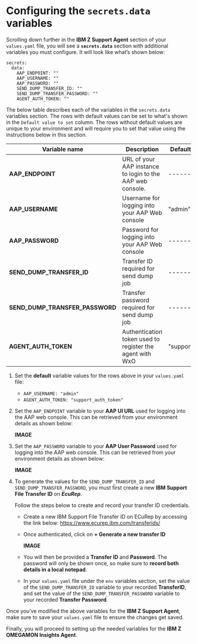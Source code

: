 # Configuring the `secrets.data` variables

Scrolling down further in the **IBM Z Support Agent** section of your `values.yaml` file, you will see a **`secrets.data`** section with additional variables you must configure. It will look like what’s shown below:

```
secrets:
  data:
    AAP_ENDPOINT: ""
    AAP_USERNAME: ""
    AAP_PASSWORD: ""
    SEND_DUMP_TRANSFER_ID: ""
    SEND_DUMP_TRANSFER_PASSWORD: ""
    AGENT_AUTH_TOKEN: ""
```

The below table describes each of the variables in the `secrets.data` variables section. The rows with default values can be set to what's shown in the `Default value to set` column. The rows without default values are unique to your environment and will require you to set that value using the instructions below in this section. 


**Variable name** | **Description** | **Default value to set**
--- | --- | ---
**AAP_ENDPOINT** | URL of your AAP instance to login to the AAP web console. | -------
**AAP_USERNAME** | Username for logging into your AAP Web console | "admin"
**AAP_PASSWORD** | Password for logging into your AAP Web console | -------
**SEND_DUMP_TRANSFER_ID** | Transfer ID required for send dump job | -------
**SEND_DUMP_TRANSFER_PASSWORD** | Transfer password required for send dump job | -------
**AGENT_AUTH_TOKEN** | Authentication token used to register the agent with WxO | "support_auth_token"

1. Set the **default** variable values for the rows above in your `values.yaml` file:

    * `AAP_USERNAME: "admin"`
    * `AGENT_AUTH_TOKEN: "support_auth_token"`


2. Set the `AAP_ENDPOINT` variable to your **AAP UI URL** used for logging into the AAP web console. This can be retrieved from your environment details as shown below:
   
    **IMAGE**

3. Set the `AAP_PASSWORD` variable to your **AAP User Password** used for logging into the AAP web console. This can be retrieved from your environment details as shown below:
   
   **IMAGE**

4. To generate the values for the `SEND_DUMP_TRANSFER_ID` and `SEND_DUMP_TRANSFER_PASSWORD`, you must first create a new **IBM Support File Transfer ID** on ***EcuRep***. 
   
    Follow the steps below to create and record your transfer ID credentials. 

    - Create a new IBM Support File Transfer ID on ECuRep by accessing the link below:
    <a href="https://www.ecurep.ibm.com/transferids/" target="_blank">https://www.ecurep.ibm.com/transferids/</a>

    - Once authenticated, click on **+ Generate a new transfer ID**
  
        **IMAGE**
    
    - You will then be provided a **Transfer ID** and **Password**. The password will only be shown once, so make sure to **record both details in a local notepad**.

    - In your `values.yaml` file under the `env` variables section, set the value of the `SEND_DUMP_TRANSFER_ID` variable to your recorded **TransferID**, and set the value of the `SEND_DUMP_TRANSFER_PASSWORD` variable to your recorded **Transfer Password**.

Once you’ve modified the above variables for the **IBM Z Support Agent**, make sure to save your `values.yaml` file to ensure the changes get saved.

Finally, you will proceed to setting up the needed variables for the **IBM Z OMEGAMON Insights Agent**.